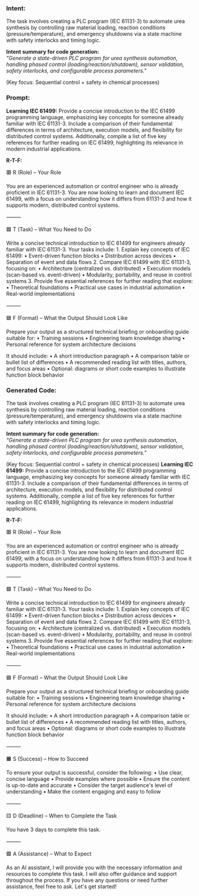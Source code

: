 ### Intent:
The task involves creating a PLC program (IEC 61131-3) to automate urea synthesis by controlling raw material loading, reaction conditions (pressure/temperature), and emergency shutdowns via a state machine with safety interlocks and timing logic.  

**Intent summary for code generation:**  
*"Generate a state-driven PLC program for urea synthesis automation, handling phased control (loading/reaction/shutdown), sensor validation, safety interlocks, and configurable process parameters."*  

(Key focus: Sequential control + safety in chemical processes)

### Prompt:
**Learning IEC 61499:**
Provide a concise introduction to the IEC 61499 programming language, emphasizing key concepts for someone already familiar with IEC 61131-3. Include a comparison of their fundamental differences in terms of architecture, execution models, and flexibility for distributed control systems. Additionally, compile a list of five key references for further reading on IEC 61499, highlighting its relevance in modern industrial applications.

**R-T-F:**

🟥 R (Role) – Your Role

You are an experienced automation or control engineer who is already proficient in IEC 61131-3. You are now looking to learn and document IEC 61499, with a focus on understanding how it differs from 61131-3 and how it supports modern, distributed control systems.

⸻

🟩 T (Task) – What You Need to Do

Write a concise technical introduction to IEC 61499 for engineers already familiar with IEC 61131-3. Your tasks include:
	1.	Explain key concepts of IEC 61499:
	•	Event-driven function blocks
	•	Distribution across devices
	•	Separation of event and data flows
	2.	Compare IEC 61499 with IEC 61131-3, focusing on:
	•	Architecture (centralized vs. distributed)
	•	Execution models (scan-based vs. event-driven)
	•	Modularity, portability, and reuse in control systems
	3.	Provide five essential references for further reading that explore:
	•	Theoretical foundations
	•	Practical use cases in industrial automation
	•	Real-world implementations

⸻

🟦 F (Format) – What the Output Should Look Like

Prepare your output as a structured technical briefing or onboarding guide suitable for:
	•	Training sessions
	•	Engineering team knowledge sharing
	•	Personal reference for system architecture decisions

It should include:
	•	A short introduction paragraph
	•	A comparison table or bullet list of differences
	•	A recommended reading list with titles, authors, and focus areas
	•	Optional: diagrams or short code examples to illustrate function block behavior

### Generated Code:
The task involves creating a PLC program (IEC 61131-3) to automate urea synthesis by controlling raw material loading, reaction conditions (pressure/temperature), and emergency shutdowns via a state machine with safety interlocks and timing logic.  

**Intent summary for code generation:**  
*"Generate a state-driven PLC program for urea synthesis automation, handling phased control (loading/reaction/shutdown), sensor validation, safety interlocks, and configurable process parameters."*  

(Key focus: Sequential control + safety in chemical processes)
**Learning IEC 61499:**
Provide a concise introduction to the IEC 61499 programming language, emphasizing key concepts for someone already familiar with IEC 61131-3. Include a comparison of their fundamental differences in terms of architecture, execution models, and flexibility for distributed control systems. Additionally, compile a list of five key references for further reading on IEC 61499, highlighting its relevance in modern industrial applications.

**R-T-F:**

🟥 R (Role) – Your Role

You are an experienced automation or control engineer who is already proficient in IEC 61131-3. You are now looking to learn and document IEC 61499, with a focus on understanding how it differs from 61131-3 and how it supports modern, distributed control systems.

⸻

🟩 T (Task) – What You Need to Do

Write a concise technical introduction to IEC 61499 for engineers already familiar with IEC 61131-3. Your tasks include:
	1.	Explain key concepts of IEC 61499:
	•	Event-driven function blocks
	•	Distribution across devices
	•	Separation of event and data flows
	2.	Compare IEC 61499 with IEC 61131-3, focusing on:
	•	Architecture (centralized vs. distributed)
	•	Execution models (scan-based vs. event-driven)
	•	Modularity, portability, and reuse in control systems
	3.	Provide five essential references for further reading that explore:
	•	Theoretical foundations
	•	Practical use cases in industrial automation
	•	Real-world implementations

⸻

🟦 F (Format) – What the Output Should Look Like

Prepare your output as a structured technical briefing or onboarding guide suitable for:
	•	Training sessions
	•	Engineering team knowledge sharing
	•	Personal reference for system architecture decisions

It should include:
	•	A short introduction paragraph
	•	A comparison table or bullet list of differences
	•	A recommended reading list with titles, authors, and focus areas
	•	Optional: diagrams or short code examples to illustrate function block behavior

⸻

🟧 S (Success) – How to Succeed

To ensure your output is successful, consider the following:
	•	Use clear, concise language
	•	Provide examples where possible
	•	Ensure the content is up-to-date and accurate
	•	Consider the target audience's level of understanding
	•	Make the content engaging and easy to follow

⸻

🟨 D (Deadline) – When to Complete the Task

You have 3 days to complete this task.

⸻

🟩 A (Assistance) – What to Expect

As an AI assistant, I will provide you with the necessary information and resources to complete this task. I will also offer guidance and support throughout the process. If you have any questions or need further assistance, feel free to ask. Let's get started!
